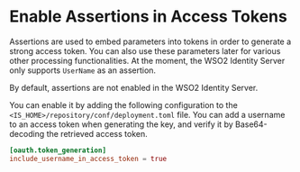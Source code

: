 # Enable Assertions in Access Tokens

Assertions are used to embed parameters into tokens in order to generate a strong access token. You can also use these parameters later for various other processing functionalities. At the moment, the WSO2 Identity Server only supports `UserName` as an assertion.

By default, assertions are not enabled in the WSO2 Identity Server.

You can enable it by adding the following configuration to the  `<IS_HOME>/repository/conf/deployment.toml` file. You can add a username to an access token when generating the key, and verify it by Base64-decoding the retrieved access token.

``` toml
[oauth.token_generation]
include_username_in_access_token = true
```
